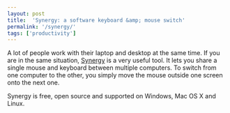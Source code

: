```yaml
---
layout: post
title:  'Synergy: a software keyboard &amp; mouse switch'
permalink: '/synergy/'
tags: ['productivity']
---
```

A lot of people work with their laptop and desktop at the same time. If you are in the same situation, <a href="http://synergy-foss.org/" class="external">Synergy</a> is a very useful tool. It lets you share a single mouse and keyboard between multiple computers. To switch from one computer to the other, you simply move the mouse outside one screen onto the next one.

Synergy is free, open source and supported on Windows, Mac OS X and Linux.
